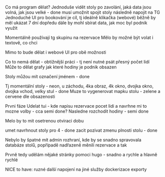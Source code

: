Co má program dělat?
Jednoduše vidět stoly po zavolání, jaká data jsou volná, jak jsou velké - done
musí umožnit spojit stoly
následně napojit na TG
Jednoduché UI pro bookování je cíl, tj ideálně klikačka (webové)
běžně by měl ukázat 7 dní dopředu
dále by mohl sbírat data, jak moc byl podnik využit

Momentálně používají tg skupinu na rezervace
Mělo by možné být volat i textově, co chci

Mimo to bude dělat i webové UI pro obě možnosti

Co to nemá dělat - obtižnější práci - tj není nutné psát přesný počet lidí
Může to dělat grafy jak které hodiny je podnik obsazen

Stoly můžou mít označení jménem - done

Tj momentální stoly - neon, u záchodu, 4ka obraz, 4k okno, dvojka okno, dvojka vchod, velky stul - done
Muze to vygenerovat mapku stolu - zelene a cervene dle obsazenosti

Prvni fáze
Udelat tui - kde napisu rezervace pocet lidi a navrhne mi to mozne volby - cca semi done?
Nasledne rozchodit hodiny - semi done

Melo by to mit osetrenou otviraci dobu


umet navrhnout stoly pro 4 - done
zacit pozivat zmenu plnosti stolu - done

Nebylo by špatné mít admin rozhraní, kde by se snadno spravovala databáze stolů, popřípadě nadřazeně měnili rezervace a tak

Prvně tedy udělám nějaké stránky pomoci hugo - snadno a rychle a hlavně rychlé

NICE to have: ruzné další napojení na jiné služby
dockerizace
exporty
